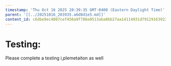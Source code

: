 ```yaml
---
timestamp: 'Thu Oct 16 2025 20:39:35 GMT-0400 (Eastern Daylight Time)'
parent: '[[../20251016_203935.a6d8d1e5.md]]'
content_id: c6dbe9ec4087cef450a9f786e0513aba0bb27aa14114931d791291639223861c
---
```


# Testing:

Please complete a testing i,plemetaiton as well
